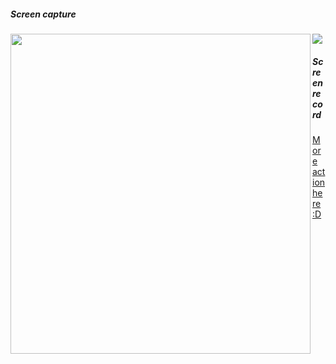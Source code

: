 ##### Screen capture
<a href="url"><img src="http://i.imgur.com/CYIouwi.png" align="left" height="512" width="480" ></a>

![ ](http://i.imgur.com/sSBXYLY.png)

##### Screen record
<a href="http://i.imgur.com/km7sQGo.gif" target="_blank">More action here :D</a>
